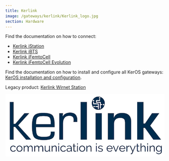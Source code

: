 ```yaml
---
title: Kerlink
image: /gateways/kerlink/Kerlink_logo.jpg
section: Hardware
---
```


Find the documentation on how to connect:
- [Kerlink iStation](istation/)
- [Kerlink iBTS](ibts/)
- [Kerlink iFemtoCell](ifemtocell/)
- [Kerlink iFemtoCell Evolution](ifemtocell-evolution/)

Find the documentation on how to install and configure all KerOS gateways: [KerOS installation and configuration](keros/).

Legacy product: [Kerlink Wirnet Station](station/)

![Kerlink logo](Kerlink_logo.jpg)
